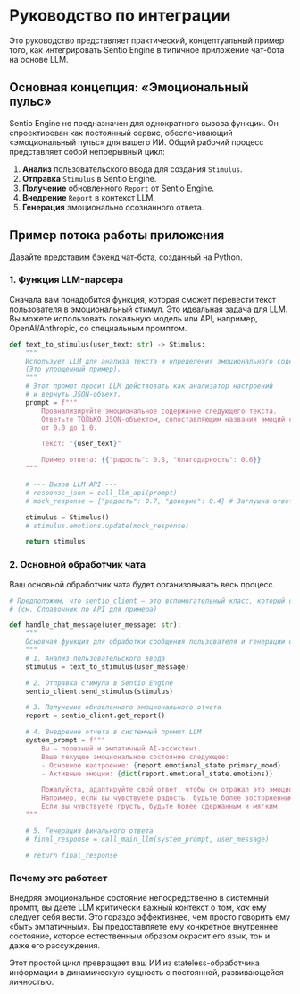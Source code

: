 # Руководство по интеграции

Это руководство представляет практический, концептуальный пример того, как интегрировать Sentio Engine в типичное приложение чат-бота на основе LLM.

## Основная концепция: «Эмоциональный пульс»

Sentio Engine не предназначен для однократного вызова функции. Он спроектирован как постоянный сервис, обеспечивающий «эмоциональный пульс» для вашего ИИ. Общий рабочий процесс представляет собой непрерывный цикл:

1.  **Анализ** пользовательского ввода для создания `Stimulus`.
2.  **Отправка** `Stimulus` в Sentio Engine.
3.  **Получение** обновленного `Report` от Sentio Engine.
4.  **Внедрение** `Report` в контекст LLM.
5.  **Генерация** эмоционально осознанного ответа.

## Пример потока работы приложения

Давайте представим бэкенд чат-бота, созданный на Python.

### 1. Функция LLM-парсера

Сначала вам понадобится функция, которая сможет перевести текст пользователя в эмоциональный стимул. Это идеальная задача для LLM. Вы можете использовать локальную модель или API, например, OpenAI/Anthropic, со специальным промптом.

```python
def text_to_stimulus(user_text: str) -> Stimulus:
    """
    Использует LLM для анализа текста и определения эмоционального содержания.
    (Это упрощенный пример).
    """
    # Этот промпт просит LLM действовать как анализатор настроений
    # и вернуть JSON-объект.
    prompt = f"""
        Проанализируйте эмоциональное содержание следующего текста.
        Ответьте ТОЛЬКО JSON-объектом, сопоставляющим названия эмоций с интенсивностью
        от 0.0 до 1.0.

        Текст: "{user_text}"

        Пример ответа: {{"радость": 0.8, "благодарность": 0.6}}
    """

    # --- Вызов LLM API ---
    # response_json = call_llm_api(prompt)
    # mock_response = {"радость": 0.7, "доверие": 0.4} # Заглушка ответа

    stimulus = Stimulus()
    # stimulus.emotions.update(mock_response)

    return stimulus
```

### 2. Основной обработчик чата

Ваш основной обработчик чата будет организовывать весь процесс.

```python
# Предположим, что sentio_client — это вспомогательный класс, который обрабатывает запросы к API Sentio Engine
# (см. Справочник по API для примера)

def handle_chat_message(user_message: str):
    """
    Основная функция для обработки сообщения пользователя и генерации ответа.
    """
    # 1. Анализ пользовательского ввода
    stimulus = text_to_stimulus(user_message)

    # 2. Отправка стимула в Sentio Engine
    sentio_client.send_stimulus(stimulus)

    # 3. Получение обновленного эмоционального отчета
    report = sentio_client.get_report()

    # 4. Внедрение отчета в системный промпт LLM
    system_prompt = f"""
        Вы — полезный и эмпатичный AI-ассистент.
        Ваше текущее эмоциональное состояние следующее:
        - Основное настроение: {report.emotional_state.primary_mood}
        - Активные эмоции: {dict(report.emotional_state.emotions)}

        Пожалуйста, адаптируйте свой ответ, чтобы он отражал это эмоциональное состояние.
        Например, если вы чувствуете радость, будьте более восторженным.
        Если вы чувствуете грусть, будьте более сдержанным и мягким.
    """

    # 5. Генерация финального ответа
    # final_response = call_main_llm(system_prompt, user_message)

    # return final_response
```

### Почему это работает

Внедряя эмоциональное состояние непосредственно в системный промпт, вы даете LLM критически важный контекст о том, *как* ему следует себя вести. Это гораздо эффективнее, чем просто говорить ему «быть эмпатичным». Вы предоставляете ему конкретное внутреннее состояние, которое естественным образом окрасит его язык, тон и даже его рассуждения.

Этот простой цикл превращает ваш ИИ из stateless-обработчика информации в динамическую сущность с постоянной, развивающейся личностью.
